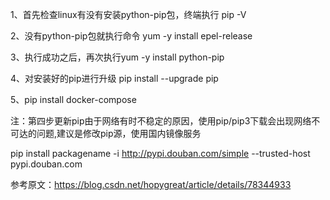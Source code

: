 1、首先检查linux有没有安装python-pip包，终端执行 pip -V

2、没有python-pip包就执行命令 yum -y install epel-release

3、执行成功之后，再次执行yum -y install python-pip

4、对安装好的pip进行升级 pip install --upgrade pip

5、pip install docker-compose

注：第四步更新pip由于网络有时不稳定的原因，使用pip/pip3下载会出现网络不可达的问题,建议是修改pip源，使用国内镜像服务

pip install packagename -i http://pypi.douban.com/simple --trusted-host pypi.douban.com

参考原文：https://blog.csdn.net/hopygreat/article/details/78344933

